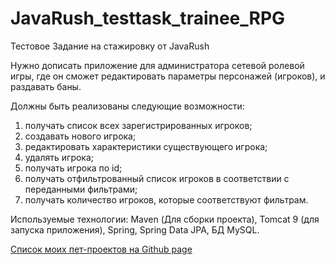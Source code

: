 # JavaRush_testtask_trainee_RPG

Тестовое Задание на стажировку от JavaRush

Нужно дописать приложение для администратора сетевой ролевой игры, где он сможет редактировать параметры персонажей (игроков), и раздавать баны.

Должны быть реализованы следующие возможности:

1. получать список всех зарегистрированных игроков;
2. создавать нового игрока;
3. редактировать характеристики существующего игрока;
4. удалять игрока;
5. получать игрока по id;
6. получать отфильтрованный список игроков в соответствии с переданными фильтрами;
7. получать количество игроков, которые соответствуют фильтрам.

Используемые технологии: Maven (Для сборки проекта), Tomcat 9 (для запуска приложения), Spring, Spring Data JPA, БД MySQL.

<a href="https://kvostok.github.io/my-pet-projects/">Список моих пет-проектов на Github page</a>
